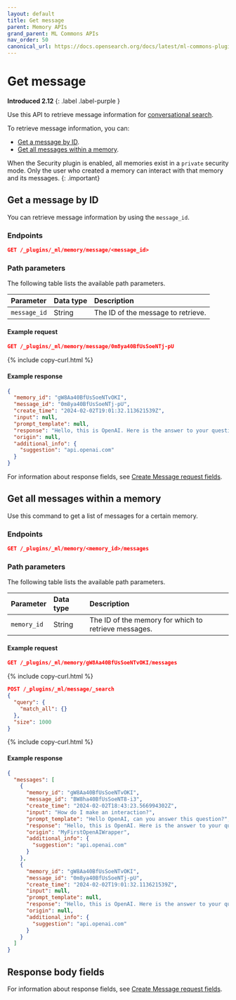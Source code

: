 ```yaml
---
layout: default
title: Get message
parent: Memory APIs
grand_parent: ML Commons APIs
nav_order: 50
canonical_url: https://docs.opensearch.org/docs/latest/ml-commons-plugin/api/memory-apis/get-message/
---
```


# Get message
**Introduced 2.12**
{: .label .label-purple }

Use this API to retrieve message information for [conversational search]({{site.url}}{{site.baseurl}}/search-plugins/conversational-search/). 

To retrieve message information, you can:

- [Get a message by ID](#get-a-message-by-id).
- [Get all messages within a memory](#get-all-messages-within-a-memory).

When the Security plugin is enabled, all memories exist in a `private` security mode. Only the user who created a memory can interact with that memory and its messages.
{: .important}

## Get a message by ID

You can retrieve message information by using the `message_id`.

### Endpoints

```json
GET /_plugins/_ml/memory/message/<message_id>
```

### Path parameters

The following table lists the available path parameters.

Parameter | Data type | Description
:--- | :--- | :---
`message_id` | String | The ID of the message to retrieve.

#### Example request

```json
GET /_plugins/_ml/memory/message/0m8ya40BfUsSoeNTj-pU
```
{% include copy-curl.html %}

#### Example response

```json
{
  "memory_id": "gW8Aa40BfUsSoeNTvOKI",
  "message_id": "0m8ya40BfUsSoeNTj-pU",
  "create_time": "2024-02-02T19:01:32.113621539Z",
  "input": null,
  "prompt_template": null,
  "response": "Hello, this is OpenAI. Here is the answer to your question.",
  "origin": null,
  "additional_info": {
    "suggestion": "api.openai.com"
  }
}
```

For information about response fields, see [Create Message request fields]({{site.url}}{{site.baseurl}}/ml-commons-plugin/api/memory-apis/create-message#request-body-fields).

## Get all messages within a memory

Use this command to get a list of messages for a certain memory.

### Endpoints

```json
GET /_plugins/_ml/memory/<memory_id>/messages
```

### Path parameters

The following table lists the available path parameters.

Parameter | Data type | Description
:--- | :--- | :---
`memory_id` | String | The ID of the memory for which to retrieve messages.

#### Example request

```json
GET /_plugins/_ml/memory/gW8Aa40BfUsSoeNTvOKI/messages
```
{% include copy-curl.html %}

```json
POST /_plugins/_ml/message/_search
{
  "query": {
    "match_all": {}
  },
  "size": 1000
}
```
{% include copy-curl.html %}

#### Example response

```json
{
  "messages": [
    {
      "memory_id": "gW8Aa40BfUsSoeNTvOKI",
      "message_id": "BW8ha40BfUsSoeNT8-i3",
      "create_time": "2024-02-02T18:43:23.566994302Z",
      "input": "How do I make an interaction?",
      "prompt_template": "Hello OpenAI, can you answer this question?",
      "response": "Hello, this is OpenAI. Here is the answer to your question.",
      "origin": "MyFirstOpenAIWrapper",
      "additional_info": {
        "suggestion": "api.openai.com"
      }
    },
    {
      "memory_id": "gW8Aa40BfUsSoeNTvOKI",
      "message_id": "0m8ya40BfUsSoeNTj-pU",
      "create_time": "2024-02-02T19:01:32.113621539Z",
      "input": null,
      "prompt_template": null,
      "response": "Hello, this is OpenAI. Here is the answer to your question.",
      "origin": null,
      "additional_info": {
        "suggestion": "api.openai.com"
      }
    }
  ]
}
```

## Response body fields

For information about response fields, see [Create Message request fields]({{site.url}}{{site.baseurl}}/ml-commons-plugin/api/memory-apis/create-message#request-body-fields).

